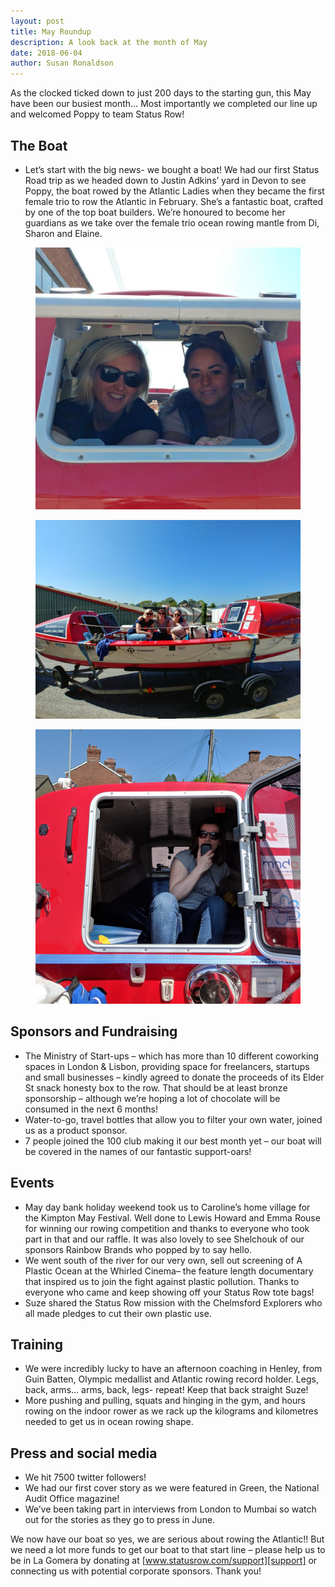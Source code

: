 ```yaml
---
layout: post
title: May Roundup
description: A look back at the month of May
date: 2018-06-04
author: Susan Ronaldson
---
```

[support]: /support

As the clocked ticked down to just 200 days to the starting gun, this May have been our busiest month…
Most importantly we completed our line up and welcomed Poppy to team Status Row!

## The Boat
* Let’s start with the big news- we bought a boat! We had our first Status Road trip as we headed down to
Justin Adkins’ yard in Devon to see Poppy, the boat rowed by the Atlantic Ladies when they became the
first female trio to row the Atlantic in February. She’s a fantastic boat, crafted by one of the top boat
builders. We’re honoured to become her guardians as we take over the female trio ocean rowing mantle
from Di, Sharon and Elaine.

<div class="Blog__Post--image_3-col row">
  <div class="col-xs-12 col-sm-4">
    <figure>
      <img class="Blog__Post--image" alt="Susan with the toilet" src="/assets/images/blogs/may_roundup/caroline_jess_poppy.jpg" />
  </figure>
  </div>
  <div class="col-xs-12 col-sm-4">
    <figure>
      <img class="Blog__Post--image" alt="Susan at the gym" src="/assets/images/blogs/may_roundup/meet_our_boat_poppy.jpg" />
    </figure>
  </div>
  <div class="col-xs-12 col-sm-4">
    <figure>
      <img class="Blog__Post--image" alt="Susan with the toilet" src="/assets/images/blogs/may_roundup/susan_poppy.jpg" />
  </figure>
  </div>
</div>


## Sponsors and Fundraising
* The Ministry of Start-ups – which has more than 10 different coworking spaces in London &amp; Lisbon,
providing space for freelancers, startups and small businesses – kindly agreed to donate the proceeds of
its Elder St snack honesty box to the row. That should be at least bronze sponsorship – although we’re
hoping a lot of chocolate will be consumed in the next 6 months!
* Water-to-go, travel bottles that allow you to filter your own water, joined us as a product sponsor.
* 7 people joined the 100 club making it our best month yet – our boat will be covered in the names of our
fantastic support-oars!

## Events
* May day bank holiday weekend took us to Caroline’s home village for the Kimpton May Festival. Well
done to Lewis Howard and Emma Rouse for winning our rowing competition and thanks to everyone
who took part in that and our raffle. It was also lovely to see Shelchouk of our sponsors Rainbow Brands
who popped by to say hello.
* We went south of the river for our very own, sell out screening of A Plastic Ocean at the Whirled
Cinema– the feature length documentary that inspired us to join the fight against plastic pollution.
Thanks to everyone who came and keep showing off your Status Row tote bags!
* Suze shared the Status Row mission with the Chelmsford Explorers who all made pledges to cut their
own plastic use.

## Training
* We were incredibly lucky to have an afternoon coaching in Henley, from Guin Batten, Olympic medallist
and Atlantic rowing record holder. Legs, back, arms… arms, back, legs- repeat! Keep that back straight
Suze!
* More pushing and pulling, squats and hinging in the gym, and hours rowing on the indoor rower as we
rack up the kilograms and kilometres needed to get us in ocean rowing shape.

## Press and social media

* We hit 7500 twitter followers!
* We had our first cover story as we were featured in Green, the National Audit Office magazine!
* We’ve been taking part in interviews from London to Mumbai so watch out for the stories as they go to
press in June.

We now have our boat so yes, we are serious about rowing the Atlantic!! But we need a lot more funds to get
our boat to that start line – please help us to be in La Gomera by donating at [www.statusrow.com/support][support] or
connecting us with potential corporate sponsors. Thank you!
